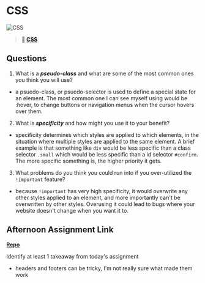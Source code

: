 # CSS

![CSS](https://bcw.blob.core.windows.net/public/cssUnit/1411879719053976)

> **📖 [CSS](https://codeworksacademy.com/fs-student-guide/resources/wk1/03-CSS)**

## Questions

1. What is a ***pseudo-class*** and what are some of the most common ones you think you will use?

- a psuedo-class, or psuedo-selector is used to define a special state for an element. The most common one I can see myself using would be :hover, to change buttons or navigation menus when the cursor hovers over them.

2. What is ***specificity*** and how might you use it to your benefit?

- specificity determines which styles are applied to which elements, in the situation where multiple styles are applied to the same element. A brief example is that something like `div` would be less specific than a class selector `.small` which would be less specific than a id selector `#confirm`. The more specific something is, the higher priority it gets. 

3. What problems do you think you could run into if you over-utilized the `!important` feature?

- because `!important` has very high specificity, it would overwrite any other styles applied to an element, and more importantly can't be overwritten by other styles. Overusing it could lead to bugs where your website doesn't change when you want it to.

## Afternoon Assignment Link

**[Repo](https://github.com/zroes/cool-website)**

Identify at least 1 takeaway from today's assignment

 - headers and footers can be tricky, I'm not really sure what made them work
